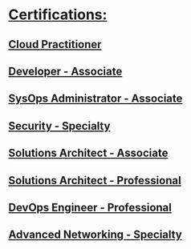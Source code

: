 

# [Certifications:](https://aws.amazon.com/certification/)

## [Cloud Practitioner](https://aws.amazon.com/certification/certified-cloud-practitioner/)
## [Developer - Associate](https://aws.amazon.com/certification/certified-developer-associate/)
## [SysOps Administrator - Associate](https://aws.amazon.com/certification/certified-sysops-admin-associate/)
## [Security - Specialty](https://aws.amazon.com/certification/certified-security-specialty/)  
## [Solutions Architect - Associate](https://aws.amazon.com/certification/certified-solutions-architect-associate/)
## [Solutions Architect - Professional](https://aws.amazon.com/certification/certified-solutions-architect-professional/)
## [DevOps Engineer - Professional](https://aws.amazon.com/certification/certified-devops-engineer-professional/)
## [Advanced Networking - Specialty](https://aws.amazon.com/certification/certified-advanced-networking-specialty/)

